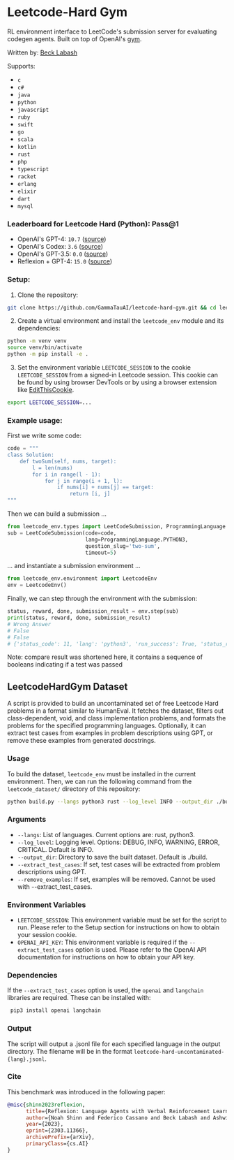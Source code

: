 # Leetcode-Hard Gym
RL environment interface to LeetCode's submission server for evaluating codegen agents. Built on top of OpenAI's [gym](https://github.com/openai/gym).

Written by: [Beck Labash](https://github.com/becklabs)

Supports:
  - `c`
  - `c#`
  - `java`
  - `python`
  - `javascript`
  - `ruby`
  - `swift`
  - `go`
  - `scala`
  - `kotlin`
  - `rust`
  - `php`
  - `typescript`
  - `racket`
  - `erlang`
  - `elixir`
  - `dart`
  - `mysql`

### Leaderboard for Leetcode Hard (Python): Pass@1
  - OpenAI's GPT-4: `10.7` ([source](https://arxiv.org/pdf/2303.12712.pdf))
  - OpenAI's Codex: `3.6` ([source](https://arxiv.org/pdf/2303.12712.pdf))
  - OpenAI's GPT-3.5: `0.0` ([source](https://arxiv.org/pdf/2303.12712.pdf))
  - Reflexion + GPT-4: `15.0` ([source](https://arxiv.org/abs/2303.11366))

### Setup:
1. Clone the repository:
```bash
git clone https://github.com/GammaTauAI/leetcode-hard-gym.git && cd leetcode-hard-gym
```

2. Create a virtual environment and install the `leetcode_env` module and its dependencies:
```bash
python -m venv venv
source venv/bin/activate
python -m pip install -e .
```

3. Set the environment variable `LEETCODE_SESSION` to the cookie `LEETCODE_SESSION` from a signed-in Leetcode session. This cookie can be found by using browser DevTools or by using a browser extension like [EditThisCookie](https://www.editthiscookie.com/).
```bash
export LEETCODE_SESSION=...
```

### Example usage:
First we write some code:

```python
code = """
class Solution:
    def twoSum(self, nums, target):
        l = len(nums)
        for i in range(l - 1):
            for j in range(i + 1, l):
                if nums[i] + nums[j] == target:
                    return [i, j]
"""
```

Then we can build a submission ...

```python
from leetcode_env.types import LeetCodeSubmission, ProgrammingLanguage
sub = LeetCodeSubmission(code=code,
                         lang=ProgrammingLanguage.PYTHON3,
                         question_slug='two-sum',
                         timeout=5)
```

... and instantiate a submission environment  ...

```python
from leetcode_env.environment import LeetcodeEnv
env = LeetcodeEnv()
```

Finally, we can step through the environment with the submission:

```python
status, reward, done, submission_result = env.step(sub)
print(status, reward, done, submission_result)
# Wrong Answer
# False
# False
# {'status_code': 11, 'lang': 'python3', 'run_success': True, 'status_runtime': 'N/A', 'memory': 14160000, 'question_id': '4', 'elapsed_time': 105, 'compare_result': '00010000000...00000000001000', 'code_output': '1.00000', 'std_output': '', 'last_testcase': '[1,3]\n[2]', 'expected_output': '2.00000', 'task_finish_time': 1680132323596, 'total_correct': 6, 'total_testcases': 2094, 'runtime_percentile': None, 'status_memory': 'N/A', 'memory_percentile': None, 'pretty_lang': 'Python3', 'submission_id': '924506780', 'input_formatted': '[1,3], [2]', 'input': '[1,3]\n[2]', 'status_msg': 'Wrong Answer', 'state': 'SUCCESS'}
```

Note: compare result was shortened here, it contains a sequence of booleans indicating if a test was passed

## LeetcodeHardGym Dataset

A script is provided to build an uncontaminated set of free Leetcode Hard problems in a format similar to HumanEval. It fetches the dataset, filters out class-dependent, void, and class implementation problems, and formats the problems for the specified programming languages. Optionally, it can extract test cases from examples in problem descriptions using GPT, or remove these examples from generated docstrings.

### Usage

To build the dataset, `leetcode_env` must be installed in the current environment. Then, we can run the following command from the `leetcode_dataset/` directory of this repository:
```bash
python build.py --langs python3 rust --log_level INFO --output_dir ./build
```

### Arguments

- `--langs`: List of languages. Current options are: rust, python3.
- `--log_level`: Logging level. Options: DEBUG, INFO, WARNING, ERROR, CRITICAL. Default is INFO.
- `--output_dir`: Directory to save the built dataset. Default is ./build.
- `--extract_test_cases`: If set, test cases will be extracted from problem descriptions using GPT.
- `--remove_examples`: If set, examples will be removed. Cannot be used with --extract_test_cases.

### Environment Variables

- `LEETCODE_SESSION`: This environment variable must be set for the script to run. Please refer to the Setup section for instructions on how to obtain your session cookie. 
- `OPENAI_API_KEY`: This environment variable is required if the `--extract_test_cases` option is used. Please refer to the OpenAI API documentation for instructions on how to obtain your API key.

### Dependencies

If the `--extract_test_cases` option is used, the `openai` and `langchain` libraries are required. These can be installed with:
```python
 pip3 install openai langchain
```

### Output

The script will output a .jsonl file for each specified language in the output directory. The filename will be in the format `leetcode-hard-uncontaminated-{lang}.jsonl`.

### Cite

This benchmark was introduced in the following paper:

```bibtex
@misc{shinn2023reflexion,
      title={Reflexion: Language Agents with Verbal Reinforcement Learning}, 
      author={Noah Shinn and Federico Cassano and Beck Labash and Ashwin Gopinath and Karthik Narasimhan and Shunyu Yao},
      year={2023},
      eprint={2303.11366},
      archivePrefix={arXiv},
      primaryClass={cs.AI}
}
```

